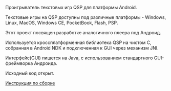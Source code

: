 Проигрыватель текстовых игр QSP для платформы Android.

Текстовые игры на QSP доступны под различные платформы - Windows, Linux, MacOS, Windows CE, PocketBook, Flash, PSP.

Этот проект посвящен разработке аналогичного плеера под Андроид.

Используется кроссплатформенная библиотека QSP на чистом C, собранная в Android NDK и подключенная к GUI через механизм JNI.

Интерфейс(GUI) пишется на Java, с использованием стандартного GUI-фреймворка Андроида.

Исходный код открыт.

[Инструкция по сборке](useful.md)